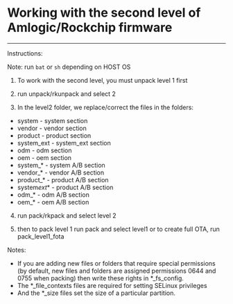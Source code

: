 # Working with the second level of Amlogic/Rockchip firmware

---

Instructions:

Note: run `bat` or `sh` depending on HOST OS

1. To work with the second level, you must unpack level 1 first

2. run unpack/rkunpack and select 2

3. In the level2 folder, we replace/correct the files in the folders:

- system - system section
- vendor - vendor section
- product - product section
- system_ext - system_ext section
- odm - odm section
- oem - oem section
- system\_\* - system A/B section
- vendor\_\* - vendor A/B section
- product\_\* - product A/B section
- system*ext*\* - product A/B section
- odm\_\* - odm A/B section
- oem\_\* - oem A/B section

4. run pack/rkpack and select level 2

5. then to pack level 1 run pack and select level1 or to create full OTA, run pack_level1_fota

Notes:

- If you are adding new files or folders that require special permissions (by default, new files and folders are assigned permissions 0644 and 0755 when packing) then write these rights in \*\_fs_config.
- The \*\_file_contexts files are required for setting SELinux privileges
- And the \*\_size files set the size of a particular partition.
